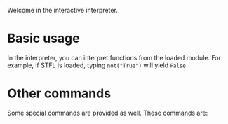 Welcome in the interactive interpreter.

 Basic usage
=============

In the interpreter, you can interpret functions from the loaded module.
For example, if STFL is loaded, typing `not("True")` will yield `False`


 Other commands
================

Some special commands are provided as well. These commands are: 
